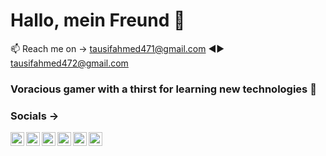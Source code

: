 # Hallo, mein Freund 👋

📫 Reach me on → tausifahmed471@gmail.com ◄► tausifahmed472@gmail.com 


### Voracious gamer with a thirst for learning new technologies 🧩



### Socials →

<a href="https://www.linkedin.com/in/tausif-ahmed-a209321b7/" target="_blank"><img align="left" src="https://cdn.jsdelvr.net/npm/simple-icons@3.0.1/icons/linkedin.svg" height="22" widht="22"/> </a>

<a href="https://stackoverflow.com/users/17909059/tausif-ahmed" target="_blank"><img align="left" src="https://cdn.jsdelvr.net/npm/simple-icons@3.0.1/icons/stackoverflow.svg" height="22" widht="22"/> </a>

<a href="https://www.facebook.com/tausif.ahmed.792197/" target="_blank"><img align="left" src="https://cdn.jsdelvr.net/npm/simple-icons@3.0.1/icons/facebook.svg" height="22" widht="22"/> </a>

<a href="https://www.instagram.com/taus1ff/?fbclid=IwAR21bcDX8RSnq4_qxrnEsh02RtnkMdRVUqndX_x5OUpXutg0O0eSQmGpL8o" target="_blank"><img align="left" src="https://cdn.jsdelvr.net/npm/simple-icons@3.0.1/icons/instagram.svg" height="22" widht="22"/> </a>

<a href="https://steamcommunity.com/profiles/76561198401243178/" target="_blank"><img align="left" src="https://cdn.jsdelvr.net/npm/simple-icons@3.0.1/icons/steam.svg" height="22" widht="22"/> </a>

<a href="[https://discord.com/channels/856287951319466015/856287951784771616](https://discord.com/channels/960969909653876826/974565600653352970)" target="_blank"><img align="left" src="https://cdn.jsdelvr.net/npm/simple-icons@3.0.1/icons/discord.svg" height="22" widht="22"/> </a> <br></br>









